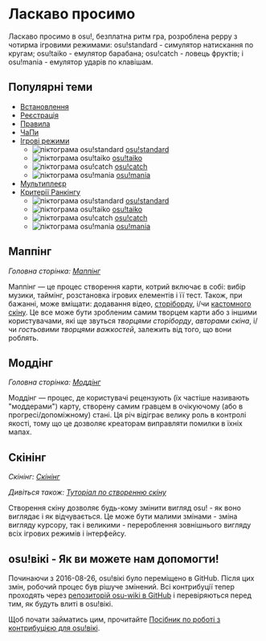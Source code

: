 # Ласкаво просимо

Ласкаво просимо в osu!, безплатна ритм гра, розроблена peppy з чотирма ігровими режимами: osu!standard - симулятор натискання по кругам; osu!taiko - емулятор барабана; osu!catch - ловець фруктів; і osu!mania - емулятор ударів по клавішам.

## Популярні теми

- [Встановлення](/wiki/Installation)
- [Реєстрація](/wiki/Registration)
- [Правила](/wiki/Rules)
- [ЧаПи](/wiki/FAQ)
- [Ігрові режими](/wiki/Game_mode)
  - ![піктограма osu!standard](/wiki/shared/mode/osu.png) [osu!standard](/wiki/osu!standard)
  - ![піктограма osu!taiko](/wiki/shared/mode/taiko.png) [osu!taiko](/wiki/osu!taiko)
  - ![піктограма osu!catch](/wiki/shared/mode/catch.png) [osu!catch](/wiki/osu!catch)
  - ![піктограма osu!mania](/wiki/shared/mode/mania.png) [osu!mania](/wiki/osu!mania)
- [Мультиплеєр](/wiki/Multi)
- [Критерії Ранкінгу](/wiki/Ranking_Criteria)
  - ![піктограма osu!standard](/wiki/shared/mode/osu.png) [osu!standard](/wiki/Ranking_Criteria/osu!standard)
  - ![піктограма osu!taiko](/wiki/shared/mode/taiko.png) [osu!taiko](/wiki/Ranking_Criteria/osu!taiko)
  - ![піктограма osu!catch](/wiki/shared/mode/catch.png) [osu!catch](/wiki/Ranking_Criteria/osu!catch)
  - ![піктограма osu!mania](/wiki/shared/mode/mania.png) [osu!mania](/wiki/Ranking_Criteria/osu!mania)

## Маппінг

*Головна сторінка: [Маппінг](/wiki/Beatmapping)*

Маппінг — це процес створення карти, котрий включає в собі: вибір музики, таймінг, розстановка ігрових елементів і її тест. Також, при бажанні, може вміщати: додавання відео, [сторіборду](/wiki/Storyboarding), і/чи [кастомного скіну](/wiki/Skinning). Це все може бути зробленим самим творцем карти або з іншими користувачами, які ще звуться *творцями сторіборду*, *авторами скіна*, і/чи *гостьовими творцями важкостей*, залежить від того, що вони роблять.

## Моддінг

*Головна сторінка: [Моддінг](/wiki/Modding)*

Моддінг — процес, де користувачі рецензують (їх частіше називають "моддерами") карту, створену самим гравцем в очікуючому (або в прогресі/допоміжному) стані. Ця річ відіграє велику роль в контролі якості, тому що це дозволяє креаторам виправляти помилки в їхніх мапах.

## Скінінг

*Скінінг: [Скінінг](/wiki/Skinning)*

*Дивіться також: [Туторіал по створенню скіну](/wiki/Skinning_Tutorial)*

Створення скіну дозволяє будь-кому змінити вигляд osu! - як воно виглядає і як відчувається. Це може бути малими змінами - зміна вигляду курсору, так і великими - перероблення зовнішнього вигляду всіх ігрових режимів і інтерфейсу.

## osu!вікі - Як ви можете нам допомогти!

Починаючи з 2016-08-26, osu!вікі було переміщено в GitHub. Після цих змін, робочий процес був рішуче змінений. Всі контрибуції тепер проходять через [репозиторій osu-wiki в GitHub](https://github.com/ppy/osu-wiki) і перевіряються перед тим, як будуть влиті в osu!вікі.

Щоб почати займатись цим, прочитайте [Посібник по роботі з контрибуцією для osu!вікі](/wiki/osu!_wiki_Contribution_Guide).
